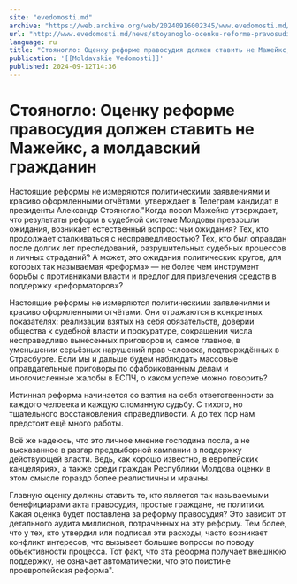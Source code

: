 ```yaml
---
site: "evedomosti.md"
archive: "https://web.archive.org/web/20240916002345/www.evedomosti.md/news/stoyanoglo-ocenku-reforme-pravosudiya-dolzhen-stavit-ne-mazh"
url: "http://www.evedomosti.md/news/stoyanoglo-ocenku-reforme-pravosudiya-dolzhen-stavit-ne-mazh"
language: ru
title: "Стояногло: Оценку реформе правосудия должен ставить не Мажейкс, а молдавский гражданин"
publication: '[[Moldavskie Vedomosti]]'
published: 2024-09-12T14:36
---
```


# Стояногло: Оценку реформе правосудия должен ставить не Мажейкс, а молдавский гражданин

Настоящие реформы не измеряются политическими заявлениями и красиво оформленными отчётами, утверждает в Телеграм кандидат в президенты Александр Стояногло."Когда посол Мажейкс утверждает, что результаты реформ в судебной системе Молдовы превзошли ожидания, возникает естественный вопрос: чьи ожидания? Тех, кто продолжает сталкиваться с несправедливостью? Тех, кто был оправдан после долгих лет преследований, разрушительных судебных процессов и личных страданий? А может, это ожидания политических кругов, для которых так называемая «реформа» — не более чем инструмент борьбы с противниками власти и предлог для привлечения средств в поддержку «реформаторов»?

Настоящие реформы не измеряются политическими заявлениями и красиво оформленными отчётами. Они отражаются в конкретных показателях: реализации взятых на себя обязательств, доверии общества к судебной власти и прокуратуре, сокращении числа несправедливо вынесенных приговоров и, самое главное, в уменьшении серьёзных нарушений прав человека, подтверждённых в Страсбурге. Если мы и дальше будем наблюдать массовые оправдательные приговоры по сфабрикованным делам и многочисленные жалобы в ЕСПЧ, о каком успехе можно говорить?

Истинная реформа начинается со взятия на себя ответственности за каждого человека и каждую сломанную судьбу. С тихого, но тщательного восстановления справедливости. А до тех пор нам предстоит ещё много работы.

Всё же надеюсь, что это личное мнение господина посла, а не высказанное в разгар предвыборной кампании в поддержку действующей власти. Ведь, как хорошо известно, в европейских канцеляриях, а также среди граждан Республики Молдова оценки в этом смысле гораздо более реалистичны и мрачны.

Главную оценку должны ставить те, кто является так называемыми бенефициарами акта правосудия, простые граждане, не политики. Какая оценка будет поставлена за реформу правосудия? Это зависит от детального аудита миллионов, потраченных на эту реформу. Тем более, что у тех, кто утвердил или подписал эти расходы, часто возникает конфликт интересов, что вызывает большие вопросы по поводу объективности процесса. Тот факт, что эта реформа получает внешнюю поддержку, не означает автоматически, что это поистине проевропейская реформа".